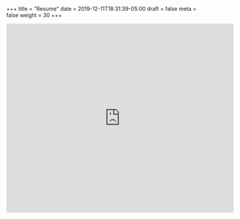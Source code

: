 +++ 
title = "Resume" 
date = 2019-12-11T18:31:39-05:00 
draft = false 
meta = false
weight = 30
+++

<iframe src="http://docs.google.com/gview?a=v&pid=explorer&chrome=false&api=true&embedded=true&srcid=1npExSyo7yWtwUrIAgobD9wD-GKWnn3K4&hl=en&embedded=true" style="width:600px; height:500px;" frameborder="0"></iframe>
